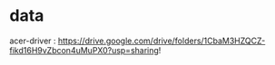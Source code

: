 # data
acer-driver : https://drive.google.com/drive/folders/1CbaM3HZQCZ-fikd16H9vZbcon4uMuPX0?usp=sharing!

